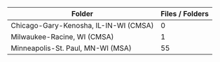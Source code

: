 | Folder                                |   Files / Folders |
|---------------------------------------|-------------------|
| Chicago-Gary-Kenosha, IL-IN-WI (CMSA) |                 0 |
| Milwaukee-Racine, WI (CMSA)           |                 1 |
| Minneapolis-St. Paul, MN-WI (MSA)     |                55 |